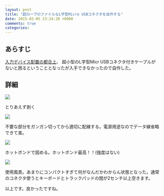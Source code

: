 ```yaml
---
layout: post
title: "超ロープロファイルなL字型Micro USBコネクタを自作する"
date: 2015-02-05 23:24:20 +0900
comments: true
categories: 
---
```

## あらすじ

[入力デバイス配置の都合上](http://www.todesking.com/blog/2015-02-04-logicool-t651-teardown-failed/)、  超小型のL字型Micr USBコネクタ付きケーブルがないと困るということとなったが入手できなかったので自作した。

## 詳細

![](http://gyazo.todesking.com/16da650bf86d66e6fcbbaeeef5cc2610.png)

とりあえず剥く



![](http://gyazo.todesking.com/a37273550e703021f0625d733c756c6b.png)

不要な部分をガンガン切ってから適切に配線する。電源用途なのでデータ線省略できて楽。



![](http://gyazo.todesking.com/14f532b2167fd293d8a5c3c8a4089275.png)

ホットボンドで固める。ホットボンド最高！！(強度はない)



![](http://gyazo.todesking.com/14b6bf636d97302d0ccf2fc804679f52.png)

使用風景。あまりにコンパクトすぎて何がなんだかわからん状態となった。通常のコネクタ使うとキーボードとトラックパッドの間が2センチ以上空きます。


以上です。良かったですね。
